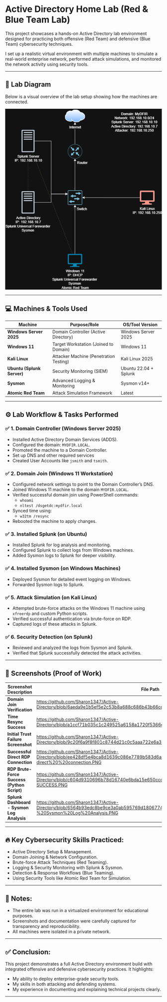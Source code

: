 # Active Directory Home Lab (Red & Blue Team Lab)

This project showcases a hands-on Active Directory lab environment designed for practicing both offensive (Red Team) and defensive (Blue Team) cybersecurity techniques.

I set up a realistic virtual environment with multiple machines to simulate a real-world enterprise network, performed attack simulations, and monitored the network activity using security tools.

---

## 📌 Lab Diagram

Below is a visual overview of the lab setup showing how the machines are connected.

![Lab Diagram](screenshots/ACTIVE%20DIRECTORY%20(Home%20Lab).drawio.png)

---

## 💻 Machines & Tools Used

| Machine              | Purpose/Role                  | OS/Tool Version   |
|----------------------|-------------------------------|-------------------|
| **Windows Server 2025** | Domain Controller (Active Directory) | Windows Server 2025 |
| **Windows 11**          | Target Workstation (Joined to Domain) | Windows 11 |
| **Kali Linux**          | Attacker Machine (Penetration Testing) | Kali Linux 2025 |
| **Ubuntu (Splunk Server)** | Security Monitoring (SIEM) | Ubuntu 22.04 + Splunk |
| **Sysmon**              | Advanced Logging & Monitoring | Sysmon v14+ |
| **Atomic Red Team**     | Attack Simulation Framework   | Latest |

---

## ⚙️ Lab Workflow & Tasks Performed

### ✅ 1. Domain Controller (Windows Server 2025)
- Installed Active Directory Domain Services (ADDS).
- Configured the domain: `MYDFIR.LOCAL`.
- Promoted the machine to a Domain Controller.
- Set up DNS and other required services
- Created User Accounts like `jsmith` and `tsmith`.

### ✅ 2. Domain Join (Windows 11 Workstation)
- Configured network settings to point to the Domain Controller’s DNS.
- Joined Windows 11 machine to the domain `MYDFIR.LOCAL`.
- Verified successful domain join using PowerShell commands:
  - `whoami`
  - `nltest /dsgetdc:mydfir.local`
- Synced time using:
  - `w32tm /resync`
- Rebooted the machine to apply changes.

### ✅ 3. Installed Splunk (on Ubuntu)
- Installed Splunk for log analysis and monitoring.
- Configured Splunk to collect logs from Windows machines.
- Added Sysmon logs to Splunk for deeper visibility.

### ✅ 4. Installed Sysmon (on Windows Machines)
- Deployed Sysmon for detailed event logging on Windows.
- Forwarded Sysmon logs to Splunk.

### ✅ 5. Attack Simulation (on Kali Linux)
- Attempted brute-force attacks on the Windows 11 machine using `xfreerdp` and custom Python scripts.
- Verified successful authentication via brute-force on RDP.
- Captured logs of these attacks in Splunk.

### ✅ 6. Security Detection (on Splunk)
- Reviewed and analyzed the logs from Sysmon and Splunk.
- Verified that Splunk successfully detected the attack activities.

---

## 📸 Screenshots (Proof of Work)

| Screenshot Description                     | File Path |
|--------------------------------------------|-----------|
| **Domain Join Verification**               | https://github.com/Sharon1347/Active-Directory/blob/6aeda9e1b5ef5e2c53b8a688c686b43b66cd33e9/screenshots/3.%20joined-domain.PNG |
| **Time Resync Success**                    | https://github.com/Sharon1347/Active-Directory/blob/a1ccf71b035c1c249525a6158a1720f5366e23ef/screenshots/resync.PNG |
| **Initial Trust Failure Screenshot**       | https://github.com/Sharon1347/Active-Directory/blob/9c20f6a9f8f801c8744d21c0c5aaa722e6a32be0/screenshots/TRUST-failure.PNG|
| **Successful Direct RDP Connection**       | https://github.com/Sharon1347/Active-Directory/blob/ee428df5e4bca8d1639c086e7789b583d6acbaaf/screenshots/xfreedrp-direct%20%20connection.PNG |
| **RDP Brute-Force Success (Python Script)** | https://github.com/Sharon1347/Active-Directory/blob/c604d9310696b78d16740e6bda15e650ccc8fd37/screenshots/4.%20crowbar-RDP-SUCCESS.PNG |
| **Splunk Dashboard - Sysmon Log Analysis** | https://github.com/Sharon1347/Active-Directory/blob/6564b93edc8be9ce3a0ab595769d1806774be705/screenshots/Splunk%20Dashboard%20-%20Sysmon%20Log%20Analysis.PNG |

---

## 🔥 Key Cybersecurity Skills Practiced:
- Active Directory Setup & Management.
- Domain Joining & Network Configuration.
- Brute-force Attack Techniques (Red Teaming).
- Logging & Security Monitoring with Splunk & Sysmon.
- Detection & Response Workflows (Blue Teaming).
- Using Security Tools like Atomic Red Team for Simulation.

---

## 📝 Notes:
- The entire lab was run in a virtualized environment for educational purposes.
- Screenshots and documentation were carefully captured for transparency and reproducibility.
- All machines were isolated in a private network.

---

## ✅ Conclusion:
This project demonstrates a full Active Directory environment build with integrated offensive and defensive cybersecurity practices. It highlights:
- My ability to deploy enterprise-grade security tools.
- My skills in both attacking and defending systems.
- My experience in documenting and explaining technical projects clearly.

---

